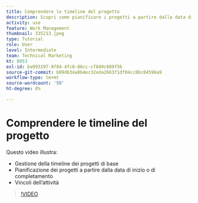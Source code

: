 ```yaml
---
title: Comprendere le timeline del progetto
description: Scopri come pianificare i progetti a partire dalla data di inizio o di completamento. Quindi, scopri in che modo la durata, i predecessori e i vincoli delle attività influiscono sul piano del progetto.
activity: use
feature: Work Management
thumbnail: 335213.jpeg
type: Tutorial
role: User
level: Intermediate
team: Technical Marketing
kt: 8953
exl-id: ba993197-9f84-4fc0-86cc-cf849c889f56
source-git-commit: b09d634a8b4ec32eda2663f1df04cc8bc04596a9
workflow-type: tm+mt
source-wordcount: '50'
ht-degree: 0%

---
```


# Comprendere le timeline del progetto

Questo video illustra:

* Gestione della timeline dei progetti di base
* Pianificazione dei progetti a partire dalla data di inizio o di completamento
* Vincoli dell’attività

>[!VIDEO](https://video.tv.adobe.com/v/335213/?quality=12)
